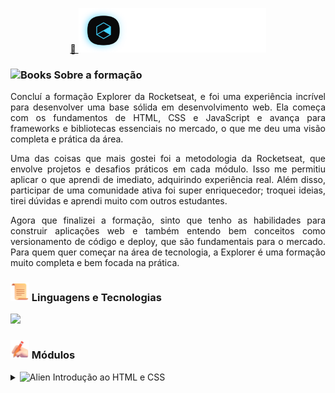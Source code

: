 <p align="center">
  <a href="#">
    🔗 <img src="https://raw.githubusercontent.com/Gelzieny/formacao_explorer/b6fae79c00b5092ab23afd800ab71e9b58b7005a/imgs/logo.svg"  alt="Logo da formação Explorer da Rocketseat" width="300px"/>
  </a>
</p>

### <img src="https://raw.githubusercontent.com/Tarikul-Islam-Anik/Animated-Fluent-Emojis/master/Emojis/Objects/Books.png" alt="Books" width="30" height="30" /> Sobre a formação

<p align="justify">
Concluí a formação Explorer da Rocketseat, e foi uma experiência incrível para desenvolver uma base sólida em desenvolvimento web. Ela começa com os fundamentos de HTML, CSS e JavaScript e avança para frameworks e bibliotecas essenciais no mercado, o que me deu uma visão completa e prática da área.
</p>

<p align="justify">
Uma das coisas que mais gostei foi a metodologia da Rocketseat, que envolve projetos e desafios práticos em cada módulo. Isso me permitiu aplicar o que aprendi de imediato, adquirindo experiência real. Além disso, participar de uma comunidade ativa foi super enriquecedor; troquei ideias, tirei dúvidas e aprendi muito com outros estudantes.
</p>

<p align="justify">
Agora que finalizei a formação, sinto que tenho as habilidades para construir aplicações web e também entendo bem conceitos como versionamento de código e deploy, que são fundamentais para o mercado. Para quem quer começar na área de tecnologia, a Explorer é uma formação muito completa e bem focada na prática.
</p>


### <img src="https://github.com/Tarikul-Islam-Anik/tarikul-islam-anik/blob/main/assets/images/Scroll.png?raw=true" alt="Books" width="30" height="30" /> Linguagens e Tecnologias

<a href="https://skillicons.dev">
  <img src="https://skillicons.dev/icons?i=js,html,css,git,nodejs,react" />
</a>

### <img src="https://github.com/Tarikul-Islam-Anik/tarikul-islam-anik/blob/main/assets/images/Writing%20Hand%20Light%20Skin%20Tone.png?raw=true" alt="Books" width="30" height="30" /> Módulos

<details>
  <summary> <img src="https://raw.githubusercontent.com/Tarikul-Islam-Anik/Animated-Fluent-Emojis/master/Emojis/Smilies/Alien.png" alt="Alien" width="25" height="25" /> Introdução ao HTML e CSS </summary>
  <p>
Neste módulo, exploramos os conceitos de HTML e CSS, aprendendo a estruturar o conteúdo de forma semântica para melhorar a acessibilidade e a organização do código. Também trabalhamos com o Figma para criar e visualizar layouts, aplicando fontes e cores personalizadas no nosso projeto para reforçar a identidade visual.

Além disso, nos aprofundamos nos fundamentos de posicionamento e espaçamento de elementos, utilizando o Box Model e o Flexbox do CSS para construir layouts flexíveis e alinhados com precisão.
  </p>
</details>